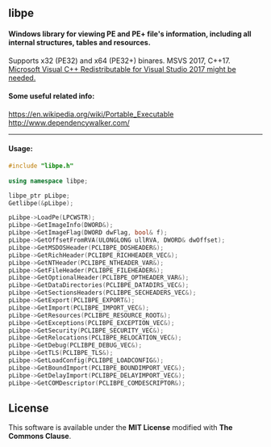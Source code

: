 ## libpe 
#### Windows library for viewing PE and PE+ file's information, including all internal structures, tables and resources.
Supports x32 (PE32) and x64 (PE32+) binares.
MSVS 2017, C++17.  
[Microsoft Visual C++ Redistributable for Visual Studio 2017 might be needed.](https://aka.ms/vs/15/release/VC_redist.x86.exe)

#### Some useful related info:
https://en.wikipedia.org/wiki/Portable_Executable  
http://www.dependencywalker.com/
___________________________________
#### Usage:  
```C++
#include "libpe.h"
  
using namespace libpe;

libpe_ptr pLibpe;
Getlibpe(&pLibpe);

pLibpe->LoadPe(LPCWSTR);
pLibpe->GetImageInfo(DWORD&);
pLibpe->GetImageFlag(DWORD dwFlag, bool& f);
pLibpe->GetOffsetFromRVA(ULONGLONG ullRVA, DWORD& dwOffset);
pLibpe->GetMSDOSHeader(PCLIBPE_DOSHEADER&);
pLibpe->GetRichHeader(PCLIBPE_RICHHEADER_VEC&);
pLibpe->GetNTHeader(PCLIBPE_NTHEADER_VAR&);
pLibpe->GetFileHeader(PCLIBPE_FILEHEADER&);
pLibpe->GetOptionalHeader(PCLIBPE_OPTHEADER_VAR&);
pLibpe->GetDataDirectories(PCLIBPE_DATADIRS_VEC&);
pLibpe->GetSectionsHeaders(PCLIBPE_SECHEADERS_VEC&);
pLibpe->GetExport(PCLIBPE_EXPORT&);
pLibpe->GetImport(PCLIBPE_IMPORT_VEC&);
pLibpe->GetResources(PCLIBPE_RESOURCE_ROOT&);
pLibpe->GetExceptions(PCLIBPE_EXCEPTION_VEC&);
pLibpe->GetSecurity(PCLIBPE_SECURITY_VEC&);
pLibpe->GetRelocations(PCLIBPE_RELOCATION_VEC&);
pLibpe->GetDebug(PCLIBPE_DEBUG_VEC&);
pLibpe->GetTLS(PCLIBPE_TLS&);
pLibpe->GetLoadConfig(PCLIBPE_LOADCONFIG&);
pLibpe->GetBoundImport(PCLIBPE_BOUNDIMPORT_VEC&);
pLibpe->GetDelayImport(PCLIBPE_DELAYIMPORT_VEC&);
pLibpe->GetCOMDescriptor(PCLIBPE_COMDESCRIPTOR&);
```

## **License**
This software is available under the **MIT License** modified with **The Commons Clause**.
